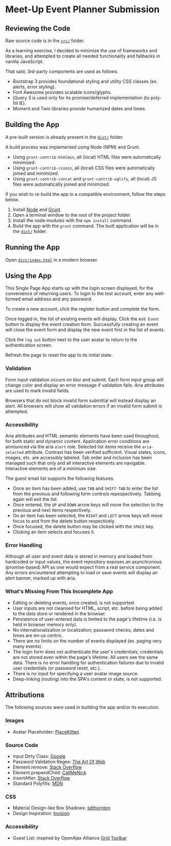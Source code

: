 # Meet-Up Event Planner Submission

## Reviewing the Code

Raw source code is in the [`src/`](src/) folder.

As a learning exercise, I decided to minimize the use of frameworks and libraries, and attempted to create all needed functionality and fallbacks in vanilla JavaScript.

That said, 3rd-party components are used as follows.
- Bootstrap 3 provides foundational styling and utility CSS classes (ex. alerts, error styling).
- Font Awesome provides scalable icons/glyphs.
- jQuery 3 is used only for its promise/deferred implementation (to poly-fill IE).
- Moment and Twix libraries provide humanized dates and times.

## Building the App

A pre-built version is already present in the [`dist/`](dist/) folder.

A build process was implemented using Node (NPM) and Grunt.

- Using `grunt-contrib-htmlmin`, all (local) HTML files were automatically minimized.
- Using `grunt-contrib-cssmin`, all (local) CSS files were automatically joined and minimized.
- Using `grunt-contrib-concat` and `grunt-contrib-uglify`, all (local) JS files were automatically joined and minimized.

If you wish to re-build the app in a compatible environment, follow the steps below.

1. Install [Node](https://nodejs.org/en/download/) and  [Grunt](http://gruntjs.com/installing-grunt).
2. Open a terminal window to the root of the project folder.
3. Install the node modules with the `npm install` command.
4. Build the app with the `grunt` command. The built application will be in the [`dist/`](dist/) folder.

## Running the App

Open [`dist/index.html`](dist/index.html) in a modern browser.

## Using the App

This Single Page App starts up with the login screen displayed, for the convenience of returning users.
To login to the test account, enter any well-formed email address and any password.

To create a new account, click the register button and complete the form.

Once logged in, the list of existing events will display.
Click the `Add Event` button to display the event creation form.
Successfully creating an event will close the event form and display the new event first in the list of events.

Click the `log out` button next to the user avatar to return to the authentication screen.

Refresh the page to reset the app to its initial state.

### Validation

Form input validation occurs on blur and submit.
Each form input group will change color and display an error message if validation fails.
Aria attributes are used to mark invalid fields.

Browsers that do not block invalid form submittal will instead display an alert.
All browsers will show all validation errors if an invalid form submit is attempted.

### Accessibility

Aria attributes and HTML semantic elements have been used throughout, for both static and dynamic content.
Application error conditions are announced via the aria `alert` role.
Selected list items receive the `aria-selected` attribute.
Contrast has been verified sufficient.
Visual states, icons, images, etc. are accessibly labeled.
Tab order and inclusion has been managed such that only and all interactive elements are navigable.
Interactive elements are of a minimum size.

The guest email list supports the following features.

- Once an item has been added, use `TAB` and `SHIFT-TAB` to enter the list from the previous and following form controls repespectively.
Tabbing again will exit the list.
- Once entered, the `UP` and `DOWN` arrow keys will move the selection to the previous and next items respectively.
- On an item has been selected, the `RIGHT` and `LEFT` arrow keys will move focus to and from the delete button respectively.
- Once focused, the delete button may be clicked with the `SPACE` key.
- Clicking an item selects and focuses it.

### Error Handling

Although all user and event data is stored in memory and loaded from hardcoded or input values, 
the event repository exposes an asynchronous (promise-based) API as one would expect from a real service component.
Any errors encountered attempting to load or save events will display an alert banner, marked up with aria.

### What's Missing From This Incomplete App

- Editing or deleting events, once created, is not supported.
- User inputs are not cleansed for HTML, script, etc. before being added to the data store or rendered in the browser.
- Persistence of user-entered data is limited to the page's lifetime (i.e. is held in browser memory only).
- No internationalization or localization; password checks, dates and times are en-us centric.
- There are no limits on the number of events displayed (ex. paging very many events).
- The login form does not authenticate the user's credentials; credentials are not stored even within the page's lifetime. 
All users see the same data.
There is no error handling for authentication failures due to invalid user credentials (or password reset, etc.).
- There is no input for specifying a user avatar image source.
- Deep-linking (routing) into the SPA's content or state, is not supported.

## Attributions

The following sources were used in building the app and/or its execution.

### Images

- Avatar Placeholder: [PlaceKitten](http://placekitten.com)

### Source Code

- Input Dirty Class:  [Google](https://developers.google.com/web/fundamentals/design-and-ui/input/forms/provide-real-time-validation?hl=en)
- Password Validation Regex: [The Art Of Web](http://www.the-art-of-web.com/javascript/validate-password/)
- Element.remove: [Stack Overflow](http://stackoverflow.com/questions/3387427/remove-element-by-id)
- Element.prependChild: [CallMeNick](http://callmenick.com/post/prepend-child-javascript)
- insertAfter: [Stack Overflow](http://stackoverflow.com/a/4793630/6452184)
- Standard Polyfills: [MDN](https://developer.mozilla.org)

### CSS

- Material Design-like Box Shadows: [sdthornton](https://codepen.io/sdthornton/pen/wBZdXq)
- Design Inspiration: [Invision](https://www.invisionapp.com/relate)

### Accessibility

- Guest List: inspired by OpenAjax Alliance [Grid](http://www.oaa-accessibility.org/example/38/)
[Toolbar](http://www.oaa-accessibility.org/example/19/)